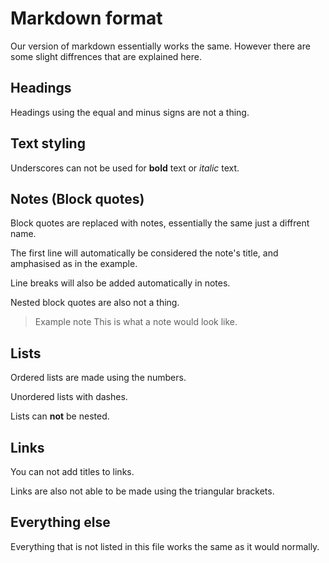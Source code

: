 # Markdown format

Our version of markdown essentially works the same.
However there are some slight diffrences that are explained here.

## Headings

Headings using the equal and minus signs are not a thing.

## Text styling

Underscores can not be used for **bold** text or *italic* text.

## Notes (Block quotes)

Block quotes are replaced with notes, essentially the same just a diffrent name.

The first line will automatically be considered the note's title, and amphasised as in the example.

Line breaks will also be added automatically in notes.

Nested block quotes are also not a thing.

> Example note
> This is what a note would look like.

## Lists

Ordered lists are made using the numbers.

Unordered lists with dashes.

Lists can **not** be nested.

## Links

You can not add titles to links.

Links are also not able to be made using the triangular brackets.

## Everything else

Everything that is not listed in this file works the same as it would normally.
